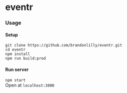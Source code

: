 # eventr

### Usage

#### Setup  
`git clone https://github.com/brandonlilly/eventr.git`  
`cd eventr`  
`npm install`  
`npm run build:prod`  

#### Run server  
`npm start`  
Open at `localhost:3000`  

